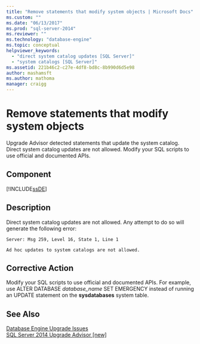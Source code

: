 ```yaml
---
title: "Remove statements that modify system objects | Microsoft Docs"
ms.custom: ""
ms.date: "06/13/2017"
ms.prod: "sql-server-2014"
ms.reviewer: ""
ms.technology: "database-engine"
ms.topic: conceptual
helpviewer_keywords: 
  - "direct system catalog updates [SQL Server]"
  - "system catalogs [SQL Server]"
ms.assetid: 221b46c2-c27e-4df8-bd8c-8b990d6d5e98
author: mashamsft
ms.author: mathoma
manager: craigg
---
```

# Remove statements that modify system objects
  Upgrade Advisor detected statements that update the system catalog. Direct system catalog updates are not allowed. Modify your SQL scripts to use official and documented APIs.  
  
## Component  
 [!INCLUDE[ssDE](../../includes/ssde-md.md)]  
  
## Description  
 Direct system catalog updates are not allowed. Any attempt to do so will generate the following error:  
  
 `Server: Msg 259, Level 16, State 1, Line 1`  
  
 `Ad hoc updates to system catalogs are not allowed.`  
  
## Corrective Action  
 Modify your SQL scripts to use official and documented APIs. For example, use ALTER DATABASE *database_name* SET EMERGENCY instead of running an UPDATE statement on the **sysdatabases** system table.  
  
## See Also  
 [Database Engine Upgrade Issues](../../../2014/sql-server/install/database-engine-upgrade-issues.md)   
 [SQL Server 2014 Upgrade Advisor &#91;new&#93;](https://docs.microsoft.com/sql/sql-server/install/sql-server-2014-upgrade-advisor)  
  
  
